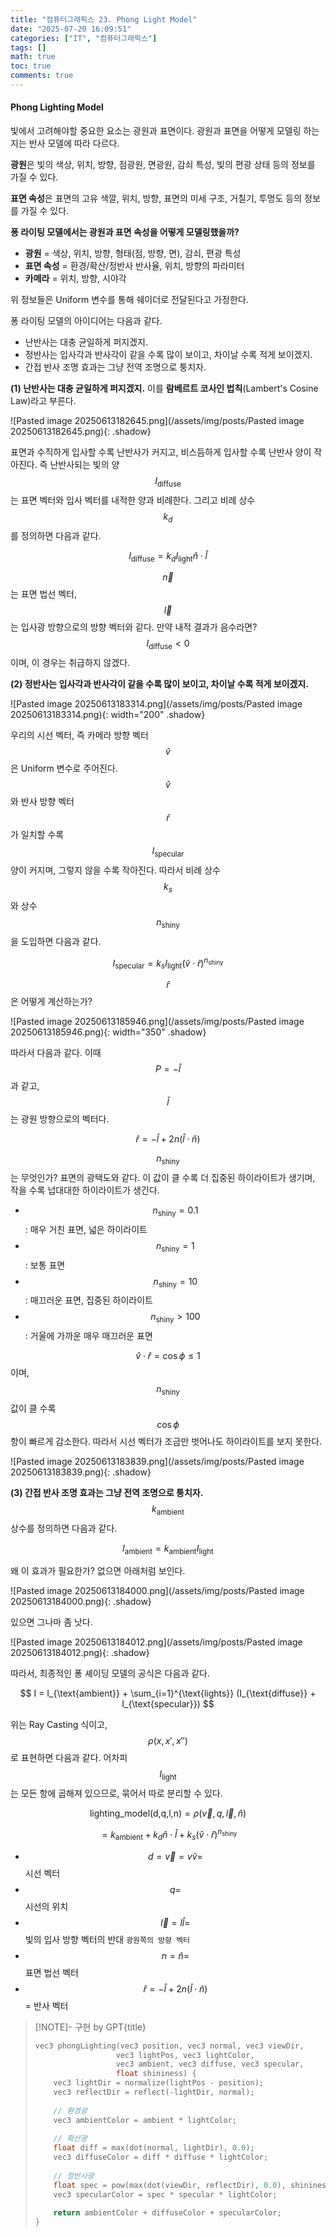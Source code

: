 ```yaml
---
title: "컴퓨터그래픽스 23. Phong Light Model"
date: "2025-07-20 16:09:51"
categories: ["IT", "컴퓨터그래픽스"]
tags: []
math: true
toc: true
comments: true
---
```


#### Phong Lighting Model
빛에서 고려해야할 중요한 요소는 광원과 표면이다. 광원과 표면을 어떻게 모델링 하는지는 반사 모델에 따라 다르다.

**광원**은 빛의 색상, 위치, 방향, 점광원, 면광원, 감쇠 특성, 빛의 편광 상태 등의 정보를 가질 수 있다.

**표면 속성**은 표면의 고유 색깔, 위치, 방향, 표면의 미세 구조, 거칠기, 투명도 등의 정보를 가질 수 있다.

**퐁 라이팅 모델에서는 광원과 표면 속성을 어떻게 모델링했을까?**

- **광원** = 색상, 위치, 방향, 형태(점, 방향, 면), 감쇠, 편광 특성
- **표면 속성** = 환경/확산/정반사 반사율, 위치, 방향의 파라미터
- **카메라** = 위치, 방향, 시야각

위 정보들은 Uniform 변수를 통해 쉐이더로 전달된다고 가정한다.

퐁 라이팅 모델의 아이디어는 다음과 같다.
- 난반사는 대충 균일하게 퍼지겠지. 
- 정반사는 입사각과 반사각이 같을 수록 많이 보이고, 차이날 수록 적게 보이겠지. 
- 간접 반사 조명 효과는 그냥 전역 조명으로 퉁치자.

**(1) 난반사는 대충 균일하게 퍼지겠지.**
이를 **람베르트 코사인 법칙**(Lambert's Cosine Law)라고 부른다. 

![Pasted image 20250613182645.png](/assets/img/posts/Pasted image 20250613182645.png){: .shadow}

표면과 수직하게 입사할 수록 난반사가 커지고, 비스듬하게 입사할 수록 난반사 양이 작아진다. 즉 난반사되는 빛의 양 $$I_{\text{diffuse}}$$는 표면 벡터와 입사 벡터를 내적한 양과 비례한다. 그리고 비례 상수 $$k_{d}$$를 정의하면 다음과 같다.

$$
I_{\text{diffuse}} = k_{d} I_{\text{light}} \hat{n} \cdot \hat{l}
$$

$$\vec{n}$$는 표면 법선 벡터, $$\vec{l}$$는 입사광 방향으로의 방향 벡터와 같다. 만약 내적 결과가 음수라면? $$I_{\text{diffuse}} < 0$$이며, 이 경우는 취급하지 않겠다.

**(2) 정반사는 입사각과 반사각이 같을 수록 많이 보이고, 차이날 수록 적게 보이겠지.**

![Pasted image 20250613183314.png](/assets/img/posts/Pasted image 20250613183314.png){: width="200" .shadow}

우리의 시선 벡터, 즉 카메라 방향 벡터 $$\hat{v}$$은 Uniform 변수로 주어진다. $$\hat{v}$$와 반사 방향 벡터 $$\hat{r}$$가 일치할 수록 $$I_{\text{specular}}$$ 양이 커지며, 그렇지 않을 수록 작아진다. 따라서 비례 상수 $$k_{s}$$와 상수 $$n_{\text{shiny}}$$을 도입하면 다음과 같다.

$$
I_{\text{specular}} = k_{s} I_{\text{light}} (\hat{v} \cdot \hat{r})^{n_{\text{shiny}}}
$$

$$\hat{r}$$은 어떻게 계산하는가? 

![Pasted image 20250613185946.png](/assets/img/posts/Pasted image 20250613185946.png){: width="350" .shadow}

따라서 다음과 같다. 이때 $$P = -\hat{l}$$과 같고, $$\hat{l}$$는 광원 방향으로의 벡터다.

$$
\hat{r} = - \hat{l} + 2n(\hat{l} \cdot \hat{n})
$$


$$n_{\text{shiny}}$$는 무엇인가? 표면의 광택도와 같다. 이 값이 클 수록 더 집중된 하이라이트가 생기며, 작을 수록 넙대대한 하이라이트가 생긴다.

- $$n_{\text{shiny}} = 0.1$$: 매우 거친 표면, 넓은 하이라이트
- $$n_{\text{shiny}} = 1$$: 보통 표면
- $$n_{\text{shiny}} = 10$$: 매끄러운 표면, 집중된 하이라이트
- $$n_{\text{shiny}} > 100$$: 거울에 가까운 매우 매끄러운 표면

$$\hat{v} \cdot \hat{r} = \cos \phi \leq 1$$이며, $$n_{\text{shiny}}$$ 값이 클 수록 $$\cos \phi$$ 항이 빠르게 감소한다. 따라서 시선 벡터가 조금만 벗어나도 하이라이트를 보지 못한다.

![Pasted image 20250613183839.png](/assets/img/posts/Pasted image 20250613183839.png){: .shadow}

**(3) 간접 반사 조명 효과는 그냥 전역 조명으로 퉁치자.**
$$k_{\text{ambient}}$$ 상수를 정의하면 다음과 같다.

$$
I_{\text{ambient}} = k_{\text{ambient}}I_{\text{light}}
$$

왜 이 효과가 필요한가? 없으면 아래처럼 보인다.

![Pasted image 20250613184000.png](/assets/img/posts/Pasted image 20250613184000.png){: .shadow}

있으면 그나마 좀 낫다.

![Pasted image 20250613184012.png](/assets/img/posts/Pasted image 20250613184012.png){: .shadow}

따라서, 최종적인 퐁 셰이딩 모델의 공식은 다음과 같다.

$$
I = I_{\text{ambient}} + \sum_{i=1}^{\text{lights}} (I_{\text{diffuse}} + I_{\text{specular}})
$$

위는 Ray Casting 식이고, $$\rho(x,x',x'')$$로 표현하면 다음과 같다. 어차피 $$I_{\text{light}}$$는 모든 항에 곱해져 있으므로, 묶어서 따로 분리할 수 있다.

$$
\text{lighting_model(d,q,l,n)} = \rho(\vec{v}, q, \vec{l}, \hat{n})
$$


$$
= k_{\text{ambient}} + k_{d} \hat{n} \cdot \hat{l} + k_{s}(\hat{v} \cdot \hat{r})^{n_{\text{shiny}}}
$$

- $$d = \vec{v} = v \hat{v} =$$ 시선 벡터
- $$q =$$ 시선의 위치
- $$\vec{l} = l \hat{l} =$$ 빛의 입사 방향 벡터의 반대 `광원쪽의 방향 벡터`
- $$n = \hat{n}=$$ 표면 법선 벡터
- $$\hat{r} = - \hat{l} + 2n(\hat{l} \cdot \hat{n})$$ = 반사 벡터

> [!NOTE]- 구현 by GPT{title}
> ```c
> vec3 phongLighting(vec3 position, vec3 normal, vec3 viewDir, 
>                   vec3 lightPos, vec3 lightColor, 
>                   vec3 ambient, vec3 diffuse, vec3 specular, 
>                   float shininess) {
>     vec3 lightDir = normalize(lightPos - position);
>     vec3 reflectDir = reflect(-lightDir, normal);
>     
>     // 환경광
>     vec3 ambientColor = ambient * lightColor;
>     
>     // 확산광
>     float diff = max(dot(normal, lightDir), 0.0);
>     vec3 diffuseColor = diff * diffuse * lightColor;
>     
>     // 정반사광
>     float spec = pow(max(dot(viewDir, reflectDir), 0.0), shininess);
>     vec3 specularColor = spec * specular * lightColor;
>     
>     return ambientColor + diffuseColor + specularColor;
> }
> ```